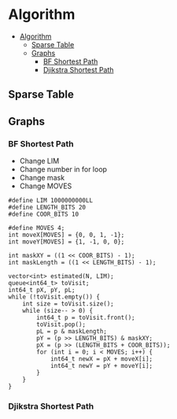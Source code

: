 # Algorithm 

<!-- TOC start (generated with https://github.com/derlin/bitdowntoc) -->

- [Algorithm](#algorithm)
  - [Sparse Table](#sparse-table)
  - [Graphs](#graphs)
    - [BF Shortest Path](#bf-shortest-path)
    - [Djikstra Shortest Path](#djikstra-shortest-path)

<!-- TOC end -->

<!-- TOC --><a name="sparse-table"></a>
## Sparse Table

<!-- TOC --><a name="graphs"></a>
## Graphs

<!-- TOC --><a name="bf-shortest-path"></a>
### BF Shortest Path

- Change LIM
- Change number in for loop
- Change mask
- Change MOVES

```
#define LIM 1000000000LL
#define LENGTH_BITS 20
#define COOR_BITS 10

#define MOVES 4;
int moveX[MOVES] = {0, 0, 1, -1};
int moveY[MOVES] = {1, -1, 0, 0};

int maskXY = ((1 << COOR_BITS) - 1);
int maskLength = ((1 << LENGTH_BITS) - 1);

vector<int> estimated(N, LIM);
queue<int64_t> toVisit;
int64_t pX, pY, pL;
while (!toVisit.empty()) {
    int size = toVisit.size();
    while (size-- > 0) {
        int64_t p = toVisit.front();
        toVisit.pop();
        pL = p & maskLength;
        pY = (p >> LENGTH_BITS) & maskXY;
        pX = (p >> (LENGTH_BITS + COOR_BITS)); 
        for (int i = 0; i < MOVES; i++) {
            int64_t newX = pX + moveX[i];
            int64_t newY = pY + moveY[i];
        }
    }
}
```

<!-- TOC --><a name="djikstra-shortest-path"></a>
### Djikstra Shortest Path